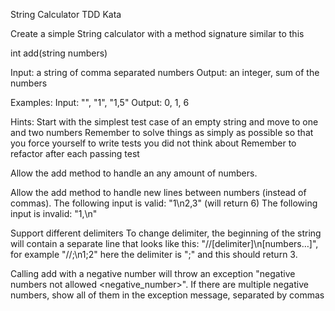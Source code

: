 String Calculator TDD Kata

Create a simple String calculator with a method signature similar to this

int add(string numbers)

Input: a string of comma separated numbers
Output: an integer, sum of the numbers

Examples:
Input: "", "1", "1,5"
Output: 0, 1, 6

Hints:
    Start with the simplest test case of an empty string and move to one and two numbers
    Remember to solve things as simply as possible so that you force yourself to write tests you did not think about
    Remember to refactor after each passing test

Allow the add method to handle an any amount of numbers.

Allow the add method to handle new lines between numbers (instead of commas).
    The following input is valid: "1\n2,3" (will return 6)
    The following input is invalid: "1,\n"

Support different delimiters
    To change delimiter, the beginning of the string will contain a separate line that looks like this: "//[delimiter]\n[numbers…]", for example "//;\n1;2" here the delimiter is ";" and this should return 3.

Calling add with a negative number will throw an exception "negative numbers not allowed <negative_number>".
    If there are multiple negative numbers, show all of them in the exception message, separated by commas

